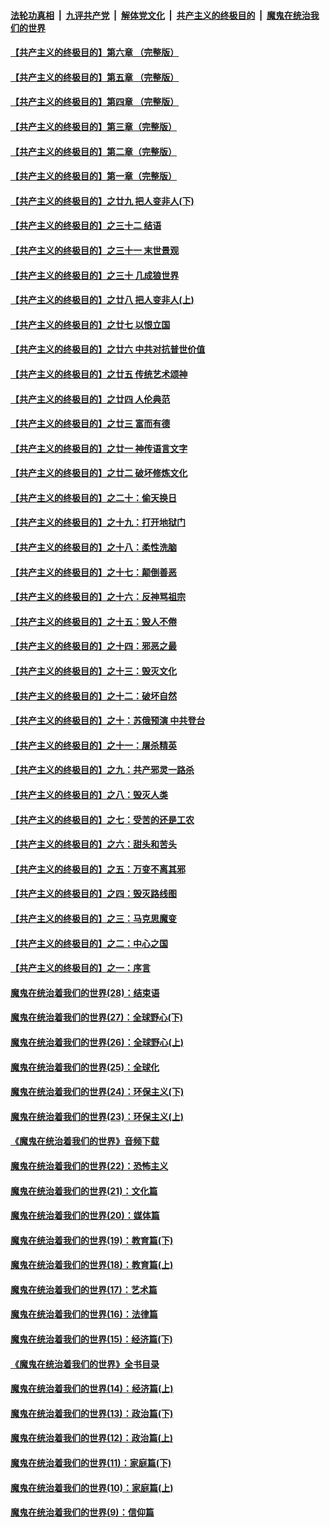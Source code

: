 

####  [法轮功真相](../../../../basic/blob/master/README.md?t=06110601) &nbsp;|&nbsp; [九评共产党](../../../../9ping.md/blob/master/README.md?t=06110601) &nbsp;|&nbsp; [解体党文化](../../../../jtdwh.md/blob/master/README.md?t=06110601)  &nbsp;|&nbsp; [共产主义的终极目的](../../../../gczydzjmd.md/blob/master/README.md?t=06110601) &nbsp;|&nbsp; [魔鬼在统治我们的世界](../../../../mgztzwmdsj.md/blob/master/README.md?t=06110601) 

#### [【共产主义的终极目的】第六章 （完整版）](../pages/nsc422/n11428913.md?t=06110601) 

#### [【共产主义的终极目的】第五章 （完整版）](../pages/nsc422/n11428912.md?t=06110601) 

#### [【共产主义的终极目的】第四章 （完整版）](../pages/nsc422/n11428907.md?t=06110601) 

#### [【共产主义的终极目的】第三章（完整版）](../pages/nsc422/n11428848.md?t=06110601) 

#### [【共产主义的终极目的】第二章（完整版）](../pages/nsc422/n11428831.md?t=06110601) 

#### [【共产主义的终极目的】第一章（完整版）](../pages/nsc422/n11417651.md?t=06110601) 

#### [【共产主义的终极目的】之廿九 把人变非人(下)](../pages/nsc422/n11344140.md?t=06110601) 

#### [【共产主义的终极目的】之三十二 结语](../pages/nsc422/n11360535.md?t=06110601) 

#### [【共产主义的终极目的】之三十一 末世景观](../pages/nsc422/n11351129.md?t=06110601) 

#### [【共产主义的终极目的】之三十 几成狼世界](../pages/nsc422/n11348280.md?t=06110601) 

#### [【共产主义的终极目的】之廿八 把人变非人(上)](../pages/nsc422/n11340492.md?t=06110601) 

#### [【共产主义的终极目的】之廿七 以恨立国](../pages/nsc422/n11336944.md?t=06110601) 

#### [【共产主义的终极目的】之廿六 中共对抗普世价值](../pages/nsc422/n11324785.md?t=06110601) 

#### [【共产主义的终极目的】之廿五 传统艺术颂神](../pages/nsc422/n11296396.md?t=06110601) 

#### [【共产主义的终极目的】之廿四 人伦典范](../pages/nsc422/n11296397.md?t=06110601) 

#### [【共产主义的终极目的】之廿三 富而有德](../pages/nsc422/n11283598.md?t=06110601) 

#### [【共产主义的终极目的】之廿一 神传语言文字](../pages/nsc422/n11263265.md?t=06110601) 

#### [【共产主义的终极目的】之廿二 破坏修炼文化](../pages/nsc422/n11245728.md?t=06110601) 

#### [【共产主义的终极目的】之二十：偷天换日](../pages/nsc422/n11238846.md?t=06110601) 

#### [【共产主义的终极目的】之十九：打开地狱门](../pages/nsc422/n11206376.md?t=06110601) 

#### [【共产主义的终极目的】之十八：柔性洗脑](../pages/nsc422/n11199994.md?t=06110601) 

#### [【共产主义的终极目的】之十七：颠倒善恶](../pages/nsc422/n11179782.md?t=06110601) 

#### [【共产主义的终极目的】之十六：反神骂祖宗](../pages/nsc422/n11166798.md?t=06110601) 

#### [【共产主义的终极目的】之十五：毁人不倦](../pages/nsc422/n11166792.md?t=06110601) 

#### [【共产主义的终极目的】之十四：邪恶之最](../pages/nsc422/n11150249.md?t=06110601) 

#### [【共产主义的终极目的】之十三：毁灭文化](../pages/nsc422/n11135227.md?t=06110601) 

#### [【共产主义的终极目的】之十二：破坏自然](../pages/nsc422/n11135214.md?t=06110601) 

#### [【共产主义的终极目的】之十：苏俄预演 中共登台](../pages/nsc422/n11118424.md?t=06110601) 

#### [【共产主义的终极目的】之十一：屠杀精英](../pages/nsc422/n11118442.md?t=06110601) 

#### [【共产主义的终极目的】之九：共产邪灵一路杀](../pages/nsc422/n11114139.md?t=06110601) 

#### [【共产主义的终极目的】之八：毁灭人类](../pages/nsc422/n11108503.md?t=06110601) 

#### [【共产主义的终极目的】之七：受苦的还是工农](../pages/nsc422/n11101809.md?t=06110601) 

#### [【共产主义的终极目的】之六：甜头和苦头](../pages/nsc422/n11096971.md?t=06110601) 

#### [【共产主义的终极目的】之五：万变不离其邪](../pages/nsc422/n11091285.md?t=06110601) 

#### [【共产主义的终极目的】之四：毁灭路线图](../pages/nsc422/n11086284.md?t=06110601) 

#### [【共产主义的终极目的】之三：马克思魔变](../pages/nsc422/n11061941.md?t=06110601) 

#### [【共产主义的终极目的】之二：中心之国](../pages/nsc422/n11047728.md?t=06110601) 

#### [【共产主义的终极目的】之一：序言](../pages/nsc422/n11086077.md?t=06110601) 

#### [魔鬼在统治着我们的世界(28)：结束语](../pages/nsc422/n10936246.md?t=06110601) 

#### [魔鬼在统治着我们的世界(27)：全球野心(下)](../pages/nsc422/n10928319.md?t=06110601) 

#### [魔鬼在统治着我们的世界(26)：全球野心(上)](../pages/nsc422/n10900318.md?t=06110601) 

#### [魔鬼在统治着我们的世界(25)：全球化](../pages/nsc422/n10788205.md?t=06110601) 

#### [魔鬼在统治着我们的世界(24)：环保主义(下)](../pages/nsc422/n10695307.md?t=06110601) 

#### [魔鬼在统治着我们的世界(23)：环保主义(上)](../pages/nsc422/n10688613.md?t=06110601) 

#### [《魔鬼在统治着我们的世界》音频下载](../pages/nsc422/n10635553.md?t=06110601) 

#### [魔鬼在统治着我们的世界(22)：恐怖主义](../pages/nsc422/n10614727.md?t=06110601) 

#### [魔鬼在统治着我们的世界(21)：文化篇](../pages/nsc422/n10597706.md?t=06110601) 

#### [魔鬼在统治着我们的世界(20)：媒体篇](../pages/nsc422/n10586579.md?t=06110601) 

#### [魔鬼在统治着我们的世界(19)：教育篇(下)](../pages/nsc422/n10564808.md?t=06110601) 

#### [魔鬼在统治着我们的世界(18)：教育篇(上)](../pages/nsc422/n10526970.md?t=06110601) 

#### [魔鬼在统治着我们的世界(17)：艺术篇](../pages/nsc422/n10499093.md?t=06110601) 

#### [魔鬼在统治着我们的世界(16)：法律篇](../pages/nsc422/n10485969.md?t=06110601) 

#### [魔鬼在统治着我们的世界(15)：经济篇(下)](../pages/nsc422/n10469975.md?t=06110601) 

#### [《魔鬼在统治着我们的世界》全书目录](../pages/nsc422/n10464261.md?t=06110601) 

#### [魔鬼在统治着我们的世界(14)：经济篇(上)](../pages/nsc422/n10457370.md?t=06110601) 

#### [魔鬼在统治着我们的世界(13)：政治篇(下)](../pages/nsc422/n10448270.md?t=06110601) 

#### [魔鬼在统治着我们的世界(12)：政治篇(上)](../pages/nsc422/n10444576.md?t=06110601) 

#### [魔鬼在统治着我们的世界(11)：家庭篇(下)](../pages/nsc422/n10440961.md?t=06110601) 

#### [魔鬼在统治着我们的世界(10)：家庭篇(上)](../pages/nsc422/n10435448.md?t=06110601) 

#### [魔鬼在统治着我们的世界(9)：信仰篇](../pages/nsc422/n10432159.md?t=06110601) 

